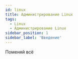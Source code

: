 ```yaml
---
id: linux
title: Администрирование Linux
tags:
  - Linux
  - Администрирование Linux
sidebar_position: 1
sidebar_label: 'Введение'
---
```


Поменяй всё
